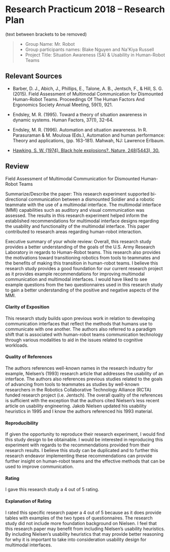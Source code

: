 # Research Practicum 2018 – Research Plan
(text between brackets to be removed)

> * Group Name: Mr. Robot
> * Group participants names: Blake Nguyen and Na'Kiya Russell
> * Project Title: Situation Awareness (SA) & Usability in Human-Robot Teams

## Relevant Sources

* Barber, D. J., Abich, J., Phillips, E., Talone, A. B., Jentsch, F., & Hill, S. G. (2015). Field Assessment of Multimodal Communication for Dismounted Human-Robot Teams. Proceedings Of The Human Factors And Ergonomics Society Annual Meeting, 59(1), 921.

* Endsley, M. R. (1995). Toward a theory of situation awareness in dynamic systems. Human Factors, 37(1), 32-64.

* Endsley, M. R. (1996). Automation and situation awareness. In R. Parasuraman & M. Mouloua (Eds.), Automation and human performance: Theory and applications, (pp. 163-181). Mahwah, NJ: Lawrence Erlbaum.

* [Hawking, S. W. (1974). Black hole explosions?. Nature, 248(5443), 30.](http://citeseerx.ist.psu.edu/viewdoc/download?doi=10.1.1.75.3702&rep=rep1&type=pdf)


## Review

Field Assessment of Multimodal Communication for Dismounted Human-Robot Teams

Summarize/Describe the paper: This research experiment supported bi-directional communication between a dismounted Soldier and a robotic teammate with the use of a multimodal interface. The multimodal interface (MMI) capabilities such as auditory and visual communication was assessed. The results in this research experiment helped inform the established recommendations for multimodal interface designs regarding the usability and functionality of the multimodal interface. This paper contributed to research areas regarding human-robot interaction. 

Executive summary of your whole review: Overall, this research study provides a better understanding of the goals of the U.S. Army Research Laboratory in regards to Human-Robot teams. This research also provides the motivations toward transitioning robotics from tools to teammates and the benefits of making this transition in human-robot teams. I believe this research study provides a good foundation for our current research project as it provides example recommendations for improving multimodal communication and multimodal interfaces. I would have liked to see example questions from the two questionnaires used in this research study to gain a better understanding of the positive and negative aspects of the MMI. 

#### Clarity of Exposition
This research study builds upon previous work in relation to developing communication interfaces that reflect the methods that humans use to communicate with one another. The authors also referred to a paradigm shift that is associated with human-robot teams communication technology through various modalities to aid in the issues related to cognitive workloads. 

#### Quality of References
The authors references well-known names in the research industry for example, Nielsen’s (1993) research article that addresses the usability of an interface. The authors also references previous studies related to the goals of advancing from tools to teammates as studies by well-known researchers in the Robotics Collaborative Technology Alliance (RCTA) funded research project (i.e. Jentsch). The overall quality of the references is sufficient with the exception that the authors cited Nielsen’s less recent article on usability engineering. Jakob Nielsen updated his usability heuristics in 1995 and I know the authors referenced his 1993 material. 
 
#### Reproducibility
If given the opportunity to reproduce their research experiment, I would find this study design to be obtainable. I would be interested in reproducing this experiment with regards to the recommendations provided from their research results. I believe this study can be duplicated and to further this research endeavor implementing these recommendations can provide further insight on human-robot teams and the effective methods that can be used to improve communication. 

#### Rating

I gave this research study a 4 out of 5 rating.

#### Explanation of Rating

I rated this specific research paper a 4 out of 5 because as it does provide tables with examples of the two types of questionnaires. The research study did not include more foundation background on Nielsen. I feel that this research paper may benefit from including Nielsen’s usability heuristics. By including Nielsen’s usability heuristics that may provide better reasoning for why it is important to take into consideration usability design for multimodal interfaces. 
